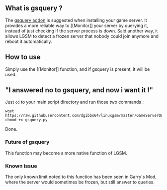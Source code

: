 ## What is gsquery ?

The [gsquery addon](https://github.com/dgibbs64/linuxgsm/blob/master/GameServerQuery/gsquery.py) is suggested when installing your game server. It provides a more reliable way to [[Monitor]] your server by querying it, instead of just checking if the server process is down. Said another way, it allows LGSM to detect a frozen server that nobody could join anymore and reboot it automatically.

## How to use

Simply use the [[Monitor]] function, and if gsquery is present, it will be used.

## "I answered no to gsquery, and now i want it !"

Just `cd` to your main script directory and run those two commands : 

    wget https://raw.githubusercontent.com/dgibbs64/linuxgsm/master/GameServerQuery/gsquery.py
    chmod +x gsquery.py

Done.

### Future of gsquery

This function may become a more native function of LGSM.

### Known issue
The only known limit noted to this function has been seen in Garry's Mod, where the server would sometimes be frozen, but still answer to queries.